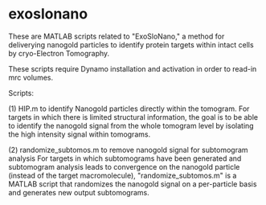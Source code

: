 # exoslonano

These are MATLAB scripts related to "ExoSloNano," a method for deliverying nanogold particles to identify protein targets within intact cells by cryo-Electron Tomography. 

These scripts require Dynamo installation and activation in order to read-in mrc volumes. 

Scripts:

(1) HIP.m to identify Nanogold particles directly within the tomogram.
For targets in which there is limited structural information, the goal is to be able to identify the nanogold signal from the whole tomogram level by isolating the high intensity signal within tomograms.

(2) randomize_subtomos.m to remove nanogold signal for subtomogram analysis
For targets in which subtomograms have been generated and subtomogram analysis leads to convergence on the nanogold particle (instead of the target macromolecule), "randomize_subtomos.m" is a MATLAB script that randomizes the nanogold signal on a per-particle basis and generates new output subtomograms. 
